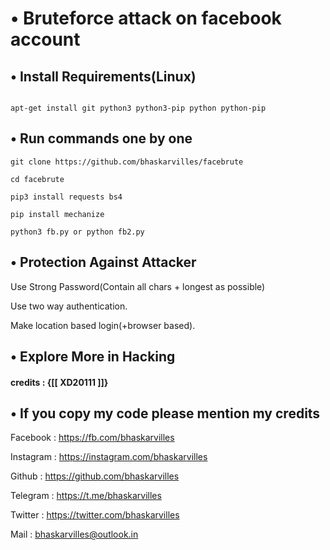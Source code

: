 
# •  Bruteforce attack on facebook account

## • Install Requirements(Linux)

```

apt-get install git python3 python3-pip python python-pip

```

## • Run commands one by one

``` 
git clone https://github.com/bhaskarvilles/facebrute

cd facebrute

pip3 install requests bs4

pip install mechanize

python3 fb.py or python fb2.py

```

## • Protection Against Attacker

Use Strong Password(Contain all chars + longest as possible)

Use two way authentication.

Make location based login(+browser based).

## • Explore More in Hacking


#### credits : {[[ XD20111 ]]}

## • If you copy my code please mention my credits

Facebook : https://fb.com/bhaskarvilles

Instagram : https://instagram.com/bhaskarvilles

Github : https://github.com/bhaskarvilles

Telegram : https://t.me/bhaskarvilles

Twitter : https://twitter.com/bhaskarvilles

Mail : bhaskarvilles@outlook.in
